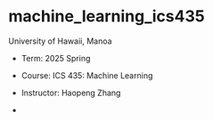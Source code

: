 # machine_learning_ics435
University of Hawaii, Manoa
- Term: 2025 Spring
- Course: ICS 435: Machine Learning
- Instructor: Haopeng Zhang

- 
